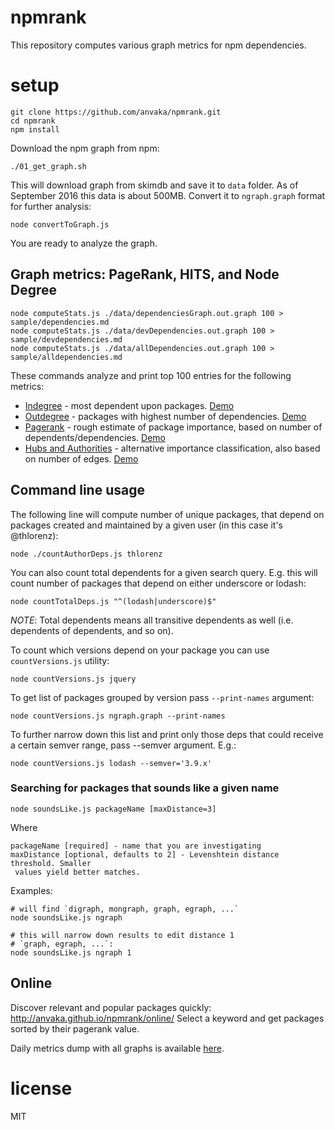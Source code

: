 # npmrank

This repository computes various graph metrics for npm dependencies.

# setup

```
git clone https://github.com/anvaka/npmrank.git
cd npmrank
npm install
```

Download the npm graph from npm:

```
./01_get_graph.sh
```

This will download graph from skimdb and save it to `data` folder. As of 
September 2016 this data is about 500MB. Convert it to `ngraph.graph` format
for further analysis:

```
node convertToGraph.js
```

You are ready to analyze the graph.

## Graph metrics: PageRank, HITS, and Node Degree

```
node computeStats.js ./data/dependenciesGraph.out.graph 100 > sample/dependencies.md
node computeStats.js ./data/devDependencies.out.graph 100 > sample/devdependencies.md
node computeStats.js ./data/allDependencies.out.graph 100 > sample/alldependencies.md
```

These commands analyze and print top 100 entries for the following metrics:

* [Indegree](https://en.wikipedia.org/wiki/Directed_graph#Indegree_and_outdegree) -
most dependent upon packages. [Demo](https://github.com/anvaka/npmrank/blob/master/sample/dependencies.md#top-100-most-dependent-upon-packages)
* [Outdegree](https://en.wikipedia.org/wiki/Directed_graph#Indegree_and_outdegree) -
packages with highest number of dependencies. [Demo](https://github.com/anvaka/npmrank/blob/master/sample/dependencies.md#top-100-packages-with-most-dependencies)
* [Pagerank](https://en.wikipedia.org/wiki/PageRank) - rough estimate of package
importance, based on number of dependents/dependencies. [Demo](https://github.com/anvaka/npmrank/blob/master/sample/dependencies.md#top-100-packages-with-highest-pagerank)
* [Hubs and Authorities](https://en.wikipedia.org/wiki/HITS_algorithm) - alternative
importance classification, also based on number of edges. [Demo](https://github.com/anvaka/npmrank/blob/master/sample/dependencies.md#top-100-packages-with-highest-authority-in-hits-rank)

## Command line usage

The following line will compute number of unique packages, that depend on packages
created and maintained by a given user (in this case it's @thlorenz):

```
node ./countAuthorDeps.js thlorenz
```

You can also count total dependents for a given search query. E.g. this will
count number of packages that depend on either underscore or lodash:

```
node countTotalDeps.js "^(lodash|underscore)$"
```

*NOTE*: Total dependents means all transitive dependents as well (i.e. dependents
of dependents, and so on).

To count which versions depend on your package you can use `countVersions.js`
utility:

```
node countVersions.js jquery
```

To get list of packages grouped by version pass `--print-names` argument:

```
node countVersions.js ngraph.graph --print-names
```

To further narrow down this list and print only those deps that could receive
a certain semver range, pass --semver argument. E.g.:

```
node countVersions.js lodash --semver='3.9.x'
```

### Searching for packages that sounds like a given name

```
node soundsLike.js packageName [maxDistance=3]
```

Where

```
packageName [required] - name that you are investigating
maxDistance [optional, defaults to 2] - Levenshtein distance threshold. Smaller
 values yield better matches.
```

Examples:

``` shell
# will find `digraph, mongraph, graph, egraph, ...`
node soundsLike.js ngraph

# this will narrow down results to edit distance 1
# `graph, egraph, ...`:
node soundsLike.js ngraph 1
```

## Online

Discover relevant and popular packages quickly: http://anvaka.github.io/npmrank/online/
Select a keyword and get packages sorted by their pagerank value.

Daily metrics dump with all graphs is available [here](https://gist.github.com/anvaka/8e8fa57c7ee1350e3491).

# license

MIT
